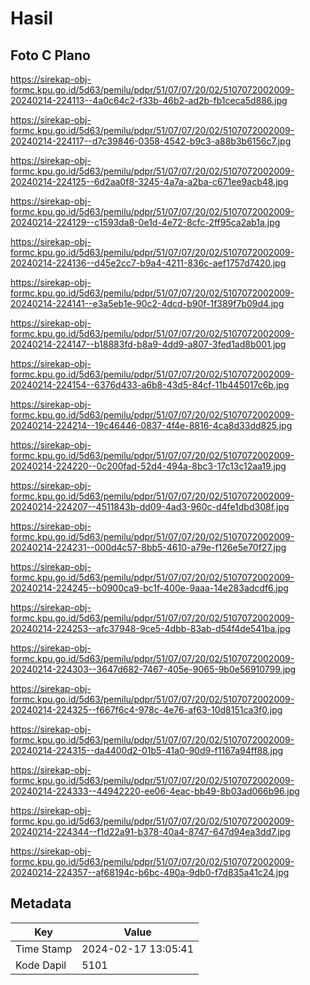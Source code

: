 # Hasil

## Foto C Plano

https://sirekap-obj-formc.kpu.go.id/5d63/pemilu/pdpr/51/07/07/20/02/5107072002009-20240214-224113--4a0c64c2-f33b-46b2-ad2b-fb1ceca5d886.jpg

https://sirekap-obj-formc.kpu.go.id/5d63/pemilu/pdpr/51/07/07/20/02/5107072002009-20240214-224117--d7c39846-0358-4542-b9c3-a88b3b6156c7.jpg

https://sirekap-obj-formc.kpu.go.id/5d63/pemilu/pdpr/51/07/07/20/02/5107072002009-20240214-224125--6d2aa0f8-3245-4a7a-a2ba-c671ee9acb48.jpg

https://sirekap-obj-formc.kpu.go.id/5d63/pemilu/pdpr/51/07/07/20/02/5107072002009-20240214-224129--c1593da8-0e1d-4e72-8cfc-2ff95ca2ab1a.jpg

https://sirekap-obj-formc.kpu.go.id/5d63/pemilu/pdpr/51/07/07/20/02/5107072002009-20240214-224136--d45e2cc7-b9a4-4211-836c-aef1757d7420.jpg

https://sirekap-obj-formc.kpu.go.id/5d63/pemilu/pdpr/51/07/07/20/02/5107072002009-20240214-224141--e3a5eb1e-90c2-4dcd-b90f-1f389f7b09d4.jpg

https://sirekap-obj-formc.kpu.go.id/5d63/pemilu/pdpr/51/07/07/20/02/5107072002009-20240214-224147--b18883fd-b8a9-4dd9-a807-3fed1ad8b001.jpg

https://sirekap-obj-formc.kpu.go.id/5d63/pemilu/pdpr/51/07/07/20/02/5107072002009-20240214-224154--6376d433-a6b8-43d5-84cf-11b445017c6b.jpg

https://sirekap-obj-formc.kpu.go.id/5d63/pemilu/pdpr/51/07/07/20/02/5107072002009-20240214-224214--19c46446-0837-4f4e-8816-4ca8d33dd825.jpg

https://sirekap-obj-formc.kpu.go.id/5d63/pemilu/pdpr/51/07/07/20/02/5107072002009-20240214-224220--0c200fad-52d4-494a-8bc3-17c13c12aa19.jpg

https://sirekap-obj-formc.kpu.go.id/5d63/pemilu/pdpr/51/07/07/20/02/5107072002009-20240214-224207--4511843b-dd09-4ad3-960c-d4fe1dbd308f.jpg

https://sirekap-obj-formc.kpu.go.id/5d63/pemilu/pdpr/51/07/07/20/02/5107072002009-20240214-224231--000d4c57-8bb5-4610-a79e-f126e5e70f27.jpg

https://sirekap-obj-formc.kpu.go.id/5d63/pemilu/pdpr/51/07/07/20/02/5107072002009-20240214-224245--b0900ca9-bc1f-400e-9aaa-14e283adcdf6.jpg

https://sirekap-obj-formc.kpu.go.id/5d63/pemilu/pdpr/51/07/07/20/02/5107072002009-20240214-224253--afc37948-9ce5-4dbb-83ab-d54f4de541ba.jpg

https://sirekap-obj-formc.kpu.go.id/5d63/pemilu/pdpr/51/07/07/20/02/5107072002009-20240214-224303--3647d682-7467-405e-9065-9b0e56910799.jpg

https://sirekap-obj-formc.kpu.go.id/5d63/pemilu/pdpr/51/07/07/20/02/5107072002009-20240214-224325--f667f6c4-978c-4e76-af63-10d8151ca3f0.jpg

https://sirekap-obj-formc.kpu.go.id/5d63/pemilu/pdpr/51/07/07/20/02/5107072002009-20240214-224315--da4400d2-01b5-41a0-90d9-f1167a94ff88.jpg

https://sirekap-obj-formc.kpu.go.id/5d63/pemilu/pdpr/51/07/07/20/02/5107072002009-20240214-224333--44942220-ee06-4eac-bb49-8b03ad066b96.jpg

https://sirekap-obj-formc.kpu.go.id/5d63/pemilu/pdpr/51/07/07/20/02/5107072002009-20240214-224344--f1d22a91-b378-40a4-8747-647d94ea3dd7.jpg

https://sirekap-obj-formc.kpu.go.id/5d63/pemilu/pdpr/51/07/07/20/02/5107072002009-20240214-224357--af68194c-b6bc-490a-9db0-f7d835a41c24.jpg


## Metadata

| Key        | Value               |
| ---------- | ------------------- |
| Time Stamp | 2024-02-17 13:05:41 |
| Kode Dapil | 5101                |



